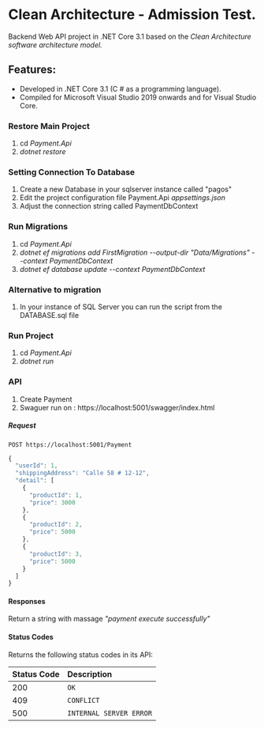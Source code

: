 # Clean Architecture - Admission Test.

Backend Web API project in .NET Core 3.1 based on the <i>Clean Architecture software architecture model.</i>

## Features:

- Developed in .NET Core 3.1 (C # as a programming language).
- Compiled for Microsoft Visual Studio 2019 onwards and for Visual Studio Core.

### Restore Main Project

1. cd _Payment.Api_
2. _dotnet restore_

### Setting Connection To Database

1. Create a new Database in your sqlserver instance called "pagos"
2. Edit the project configuration file Payment.Api _appsettings.json_
3. Adjust the connection string called PaymentDbContext

### Run Migrations

1. cd _Payment.Api_
2. _dotnet ef migrations add FirstMigration --output-dir "Data/Migrations" --context PaymentDbContext_
3. _dotnet ef database update --context PaymentDbContext_

### Alternative to migration

1. In your instance of SQL Server you can run the script from the DATABASE.sql file

### Run Project

1. cd _Payment.Api_
2. _dotnet run_

### API

1. Create Payment
1. Swaguer run on : https://localhost:5001/swagger/index.html

##### Request

```http
POST https://localhost:5001/Payment
```

```javascript
{
  "userId": 1,
  "shippingAddress": "Calle 58 # 12-12",
  "detail": [
    {
      "productId": 1,
      "price": 3000
    },
    {
      "productId": 2,
      "price": 5000
    },
    {
      "productId": 3,
      "price": 5000
    }
  ]
}
```

#### Responses

Return a string with massage _"payment execute successfully"_

#### Status Codes

Returns the following status codes in its API:

| Status Code | Description             |
| :---------- | :---------------------- |
| 200         | `OK`                    |
| 409         | `CONFLICT`              |
| 500         | `INTERNAL SERVER ERROR` |
